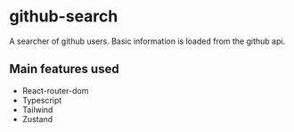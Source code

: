 # github-search
A searcher of github users. Basic information is loaded from the github api.

## Main features used

* React-router-dom
* Typescript
* Tailwind
* Zustand
